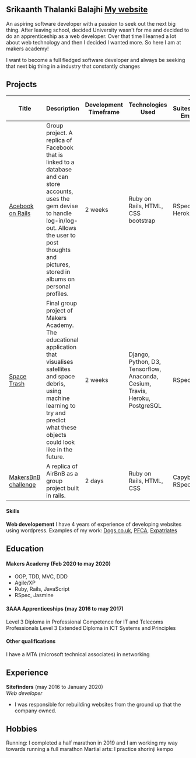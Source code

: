 ## Srikaanth Thalanki Balajhi <a href="https://srikaanth.com/">My website</a>

An aspiring software developer with a passion to seek out the next big thing. After leaving school, decided University wasn't for me and decided to do an apprenticeship as a web developer. Over that time I learned a lot about web technology and then I decided I wanted more. So here I am at makers academy!

I want to become a full fledged software developer and always be seeking that next big thing in a industry that constantly changes

## Projects
| Title | Description | Development Timeframe | Technologies Used | Test Suites/CIs/CDs Employed |
|--|--|--|--|--|
|<a href="https://github.com/lilawalker/acebook-smooth-railing">Acebook on Rails</a> | Group project. A replica of Facebook that is linked to a database and can store accounts, uses the gem devise to handle log-in/log-out. Allows the user to post thoughts and pictures, stored in albums on personal profiles. | 2 weeks | Ruby on Rails, HTML, CSS bootstrap | RSpec, Travis, Heroku |
|<a href="https://github.com/The-Mech-Squad/the_mech_squad">Space Trash</a> | Final group project of Makers Academy. The educational application that visualises satellites and space debris, using machine learning to try and predict what these objects could look like in the future. | 2 weeks | Django, Python, D3, Tensorflow, Anaconda, Cesium, Travis, Heroku, PostgreSQL | RSpec|
  |<a href="https://github.com/WilliamJGrace/Makersbnb">MakersBnB challenge</a> | A replica of AirBnB as a group project built in rails. | 2 days | Ruby on Rails, HTML, CSS | Capybara, RSpec, Travis|


#### Skills
**Web developement**
I have 4 years of experience of developing websites using wordpress. Examples of my work: <a href="https://www.dogs.co.uk/">Dogs.co.uk</a>, <a href="https://www.pfca.org.uk/">PFCA</a>, <a href="https://www.expatriates.co.uk/">Expatriates</a>


## Education

#### Makers Academy (Feb 2020 to may 2020)

- OOP, TDD, MVC, DDD
- Agile/XP
- Ruby, Rails, JavaScript
- RSpec, Jasmine

#### 3AAA Apprenticeships (may 2016 to may 2017)
Level 3 Diploma in Professional Competence for IT and Telecoms Professionals
Level 3 Extended Diploma in ICT Systems and Principles


#### Other qualifications
I have a MTA (microsoft technical associates) in networking

## Experience

**Sitefinders** (may 2016 to January 2020)    
*Web developer*  
- I was responsible for rebuilding websites from the ground up that the company owned.

## Hobbies
Running: I completed a half marathon in 2019 and I am working my way towards running a full marathon
Martial arts: I practice shorinji kempo
